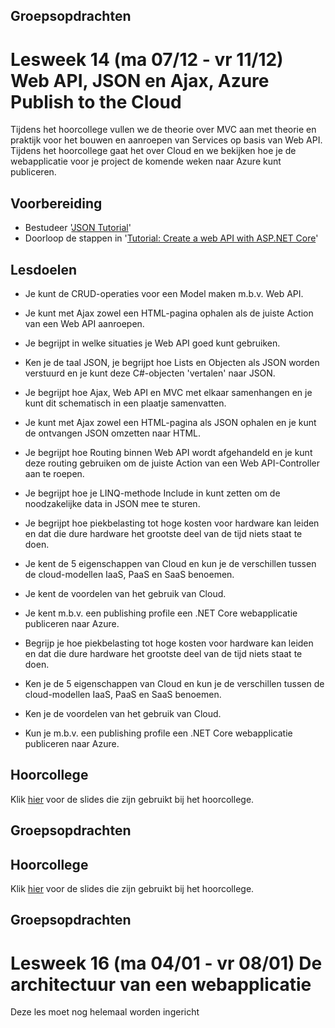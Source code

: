 

## Groepsopdrachten

# Lesweek 14 (ma 07/12 - vr 11/12) Web API, JSON en Ajax, Azure Publish to the Cloud

Tijdens het hoorcollege vullen we de theorie over MVC aan met theorie en praktijk voor het bouwen en aanroepen van Services op basis van Web API.
Tijdens het hoorcollege gaat het over Cloud en we bekijken hoe je de webapplicatie voor je project de komende weken naar Azure kunt publiceren.

## Voorbereiding

*   Bestudeer '[JSON Tutorial](http://www.w3resource.com/JSON/introduction.php)'
*   Doorloop de stappen in '[Tutorial:](https://docs.microsoft.com/en-us/aspnet/core/tutorials/first-web-api?tabs=visual-studio)[ Create a web API with ASP.NET Core](https://docs.microsoft.com/en-us/aspnet/core/tutorials/first-web-api?tabs=visual-studio)'

## Lesdoelen

* Je kunt de CRUD-operaties voor een Model maken m.b.v. Web API.
* Je kunt met Ajax zowel een HTML-pagina ophalen als de juiste Action van een Web API aanroepen.
* Je begrijpt in welke situaties je Web API goed kunt gebruiken.
* Ken je de taal JSON, je begrijpt hoe Lists en Objecten als JSON worden verstuurd en je kunt deze C#-objecten 'vertalen' naar JSON.
* Je begrijpt hoe Ajax, Web API en MVC met elkaar samenhangen en je kunt dit schematisch in een plaatje samenvatten.
* Je kunt met Ajax zowel een HTML-pagina als JSON ophalen en je kunt de ontvangen JSON omzetten naar HTML.
* Je begrijpt hoe Routing binnen Web API wordt afgehandeld en je kunt deze routing gebruiken om de juiste Action van een Web API-Controller aan te roepen.
* Je begrijpt hoe je LINQ-methode Include in kunt zetten om de noodzakelijke data in JSON mee te sturen.
* Je begrijpt hoe piekbelasting tot hoge kosten voor hardware kan leiden en dat die dure hardware het grootste deel van de tijd niets staat te doen.
* Je kent de 5 eigenschappen van Cloud en kun je de verschillen tussen de cloud-modellen IaaS, PaaS en SaaS benoemen.
* Je kent de voordelen van het gebruik van Cloud.
* Je kent m.b.v. een publishing profile een .NET Core webapplicatie publiceren naar Azure. 

* Begrijp je hoe piekbelasting tot hoge kosten voor hardware kan leiden en dat die dure hardware het grootste deel van de tijd niets staat te doen.
* Ken je de 5 eigenschappen van Cloud en kun je de verschillen tussen de cloud-modellen IaaS, PaaS en SaaS benoemen.
* Ken je de voordelen van het gebruik van Cloud.
* Kun je m.b.v. een publishing profile een .NET Core webapplicatie publiceren naar Azure. 

## Hoorcollege

Klik [hier](les10.html) voor de slides die zijn gebruikt bij het hoorcollege. 

## Groepsopdrachten



## Hoorcollege

Klik [hier](les11.html) voor de slides die zijn gebruikt bij het hoorcollege. 

## Groepsopdrachten


# Lesweek 16 (ma 04/01 - vr 08/01) De architectuur van een webapplicatie

Deze les moet nog helemaal worden ingericht